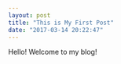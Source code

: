 ```yaml
---
layout: post
title: "This is My First Post"
date: "2017-03-14 20:22:47"
---
```



Hello! Welcome to my blog!

